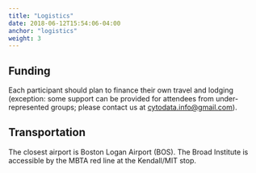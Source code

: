```yaml
---
title: "Logistics"
date: 2018-06-12T15:54:06-04:00
anchor: "logistics"
weight: 3
---
```


## Funding
Each participant should plan to finance their own travel and lodging (exception: some support can be provided for attendees from under-represented groups; please contact us at <cytodata.info@gmail.com>). 

## Transportation
The closest airport is Boston Logan Airport (BOS). The Broad Institute is accessible by the MBTA red line at the Kendall/MIT stop.

